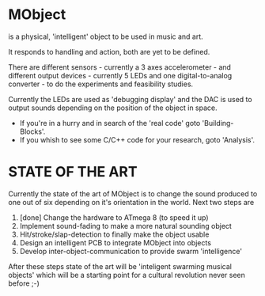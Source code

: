 # MObject

is a physical, 'intelligent' object to be used in music and art.

It responds to handling and action, both are yet to be defined.

There are different sensors - currently a 3 axes accelerometer - and different
output devices - currently 5 LEDs and one digital-to-analog converter - to do
the experiments and feasibility studies.

Currently the LEDs are used as 'debugging display' and the DAC is used to
output sounds depending on the position of the object in space.

 * If you're in a hurry and in search of the 'real code' goto 'Building-Blocks'.
 * If you whish to see some C/C++ code for your research, goto 'Analysis'.

# STATE OF THE ART

Currently the state of the art of MObject is to change the sound produced to
one out of six depending on it's orientation in the world. Next two steps are

 1. [done] Change the hardware to ATmega 8 (to speed it up)
 1. Implement sound-fading to make a more natural sounding object
 1. Hit/stroke/slap-detection to finally make the object usable
 1. Design an intelligent PCB to integrate MObject into objects
 1. Develop inter-object-communication to provide swarm 'intelligence'

After these steps state of the art will be 'inteligent swarming musical objects'
which will be a starting point for a cultural revolution never seen before ;-)
